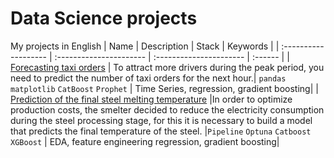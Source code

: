 # Data Science projects
My projects in English
| Name | Description | Stack |  Keywords  |
| :------------------- | :---------------------- | :---------------------- | :------ |
| [Forecasting taxi orders](https://github.com/mrkvsv/Data_Science_project_eng/tree/main/Taxi) | To attract more drivers during the peak period, you need to predict the number of taxi orders for the next hour.| `pandas` `matplotlib` `CatBoost` `Prophet`  | Time Series, regression, gradient boosting|
| [Prediction of the final steel melting temperature](https://github.com/mrkvsv/Data_Science_project_eng/tree/main/Steel%20temperature) |In order to optimize production costs, the smelter decided to reduce the electricity consumption during the steel processing stage, for this it is necessary to build a model that predicts the final temperature of the steel. |`Pipeline` `Optuna` `Catboost` `XGBoost` | EDA, feature engineering regression, gradient boosting|
